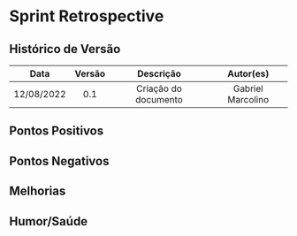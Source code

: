 # Sprint Retrospective 

## Histórico de Versão

|    Data    | Versão |      Descrição       |     Autor(es)     |
| :--------: | :----: | :------------------: | :---------------: |
| 12/08/2022 |  0.1   | Criação do documento | Gabriel Marcolino |

## Pontos Positivos

## Pontos Negativos

## Melhorias

## Humor/Saúde